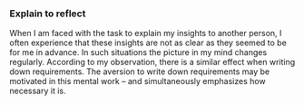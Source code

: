 ### Explain to reflect
When I am faced with the task to explain my insights to another person, I often experience that these insights are not as clear as they seemed to be for me in advance. In such situations the picture in my mind changes regularly.
According to my observation, there is a similar effect when writing down requirements.
The aversion to  write down requirements may be motivated in this mental work – and simultaneously emphasizes how necessary it is.